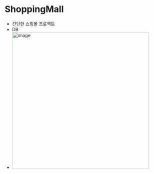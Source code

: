 # ShoppingMall

- 간단한 쇼핑몰 프로젝트
- DB
- <img width="437" alt="image" src="https://github.com/Seonwu-Kim/ShoppingMall/assets/57358863/f5c01ab2-b38f-4548-9c6c-e0600af32e70">

